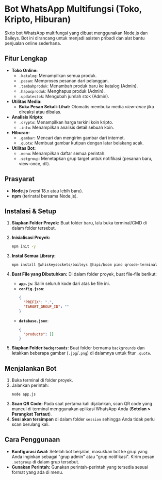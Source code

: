 # Bot WhatsApp Multifungsi (Toko, Kripto, Hiburan)

Skrip bot WhatsApp multifungsi yang dibuat menggunakan Node.js dan Baileys. Bot ini dirancang untuk menjadi asisten pribadi dan alat bantu penjualan online sederhana.

## Fitur Lengkap
- **Toko Online:**
  - `.katalog`: Menampilkan semua produk.
  - `.pesan`: Memproses pesanan dari pelanggan.
  - `.tambahproduk`: Menambah produk baru ke katalog (Admin).
  - `.hapusproduk`: Menghapus produk (Admin).
  - `.updatestok`: Mengubah jumlah stok (Admin).
- **Utilitas Media:**
  - **Buka Pesan Sekali-Lihat:** Otomatis membuka media *view-once* jika direaksi atau dibalas.
- **Analisis Kripto:**
  - `.crypto`: Menampilkan harga terkini koin kripto.
  - `.info`: Menampilkan analisis detail sebuah koin.
- **Hiburan:**
  - `.gambar`: Mencari dan mengirim gambar dari internet.
  - `.quote`: Membuat gambar kutipan dengan latar belakang acak.
- **Utilitas Bot:**
  - `.menu`: Menampilkan daftar semua perintah.
  - `.setgroup`: Menetapkan grup target untuk notifikasi (pesanan baru, view-once, dll).

## Prasyarat
- **Node.js** (versi 18.x atau lebih baru).
- **npm** (terinstal bersama Node.js).

## Instalasi & Setup
1.  **Siapkan Folder Proyek:** Buat folder baru, lalu buka terminal/CMD di dalam folder tersebut.

2.  **Inisialisasi Proyek:**
    ```bash
    npm init -y
    ```

3.  **Instal Semua Library:**
    ```bash
    npm install @whiskeysockets/baileys @hapi/boom pino qrcode-terminal axios google-it sharp
    ```

4.  **Buat File yang Dibutuhkan:**
    Di dalam folder proyek, buat file-file berikut:
    * **`app.js`**: Salin seluruh kode dari atas ke file ini.
    * **`config.json`**:
        ```json
        {
          "PREFIX": ".",
          "TARGET_GROUP_ID": ""
        }
        ```
    * **`database.json`**:
        ```json
        {
          "products": []
        }
        ```

5.  **Siapkan Folder `backgrounds`:**
    Buat folder bernama `backgrounds` dan letakkan beberapa gambar (`.jpg`/`.png`) di dalamnya untuk fitur `.quote`.

## Menjalankan Bot
1.  Buka terminal di folder proyek.
2.  Jalankan perintah:
    ```bash
    node app.js
    ```
3.  **Scan QR Code:** Pada saat pertama kali dijalankan, scan QR code yang muncul di terminal menggunakan aplikasi WhatsApp Anda (**Setelan > Perangkat Tertaut**).
4.  **Sesi akan tersimpan** di dalam folder `session` sehingga Anda tidak perlu scan berulang kali.

## Cara Penggunaan
- **Konfigurasi Awal:** Setelah bot berjalan, masukkan bot ke grup yang Anda inginkan sebagai "grup admin" atau "grup notifikasi". Kirim pesan `.setgroup` di dalam grup tersebut.
- **Gunakan Perintah:** Gunakan perintah-perintah yang tersedia sesuai format yang ada di menu.
